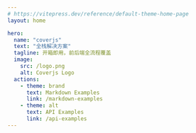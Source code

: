 ```yaml
---
# https://vitepress.dev/reference/default-theme-home-page
layout: home

hero:
  name: "coverjs"
  text: "全栈解决方案"
  tagline: 开箱即用，前后端全流程覆盖
  image: 
    src: /logo.png
    alt: Coverjs Logo
  actions:
    - theme: brand
      text: Markdown Examples
      link: /markdown-examples
    - theme: alt
      text: API Examples
      link: /api-examples
---
```

